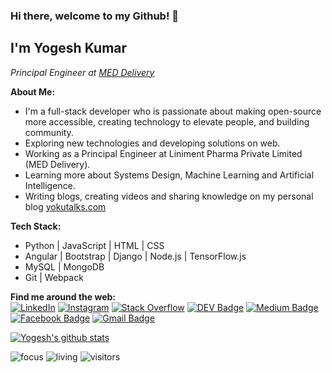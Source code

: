 ### Hi there, welcome to my Github! 👋

<h2> I'm Yogesh Kumar</h2>
<p><em>Principal Engineer at <a href="https://www.linkedin.com/company/meddelivery/">MED Delivery</a></em></p>

<b>About Me:</b><br/>
- I'm a full-stack developer who is passionate about making open-source more accessible, creating technology to elevate people, and building community.
- Exploring new technologies and developing solutions on web.
- Working as a Principal Engineer at Liniment Pharma Private Limited (MED Delivery).
- Learning more about Systems Design, Machine Learning and Artificial Intelligence.
- Writing blogs, creating videos and sharing knowledge on my personal blog <a href="https://www.yokutalks.com">yokutalks.com</a>

<b>Tech Stack:</b><br/>
- Python | JavaScript | HTML | CSS
- Angular | Bootstrap | Django | Node.js | TensorFlow.js
- MySQL | MongoDB
- Git | Webpack

<b>Find me around the web:</b><br/>
<a href="https://www.linkedin.com/in/yoku2010/" target="_blank"><img src="https://img.shields.io/badge/LinkedIn-%230077B5.svg?&style=flat-square&logo=linkedin&logoColor=white" alt="LinkedIn"></a>
<a href="https://www.instagram.com/yoku_2010/" target="_blank"><img src="https://img.shields.io/badge/Instagram-%23E4405F.svg?&style=flat-square&logo=instagram&logoColor=white" alt="Instagram"></a>
[![Stack Overflow](https://img.shields.io/badge/-Stack%20Overflow-222222?style=flat-square&logo=stack-overflow&logoColor=white&link=https://stackoverflow.com/users/707869/yoku2010?tab=profile)](https://stackoverflow.com/users/707869/yoku2010?tab=profile)
[![DEV Badge](https://img.shields.io/badge/-DEV.to-000?style=flat-square&logo=dev.to&logoColor=white&link=https://dev.to/yoku2010)](https://dev.to/yoku2010)
[![Medium Badge](https://img.shields.io/badge/-Medium-000?style=flat-square&logo=Medium&logoColor=white&&link=https://medium.com/@yoku2010)](https://medium.com/@yoku2010)  
[![Facebook Badge](https://img.shields.io/badge/-Facebook-3b5998?style=flat-square&labelColor=3b5998&logo=facebook&logoColor=white&link=https://www.facebook.com/yoku2010/)](https://www.facebook.com/yoku2010/)
[![Gmail Badge](https://img.shields.io/badge/-Gmail-c14438?style=flat-square&logo=Gmail&logoColor=white&link=mailto:yoku2010@gmail.com)](mailto:=yoku2010@gmail.com)


[![Yogesh's github stats](https://github-readme-stats.vercel.app/api?username=yoku2010&show_icons=true)](https://github.com/yoku2010)

![focus](https://img.shields.io/badge/focus-frontend-brightgreen)
![living](https://img.shields.io/badge/living-india-3c9)
![visitors](https://windard-visitor-badge.glitch.me/badge?page_id=yoku2010.github.profile)
